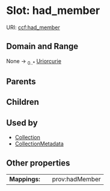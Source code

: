 
# Slot: had_member




URI: [ccf:had_member](http://purl.org/ccf/had_member)


## Domain and Range

None &#8594;  <sub>0..\*</sub> [Uriorcurie](types/Uriorcurie.md)

## Parents


## Children


## Used by

 * [Collection](Collection.md)
 * [CollectionMetadata](CollectionMetadata.md)

## Other properties

|  |  |  |
| --- | --- | --- |
| **Mappings:** | | prov:hadMember |

